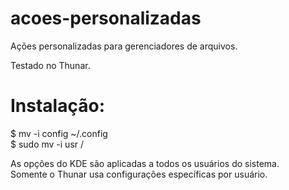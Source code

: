 # acoes-personalizadas

Ações personalizadas para gerenciadores de arquivos.

Testado no Thunar.


# Instalação:

$ mv -i config ~/.config <br>
$ sudo mv -i usr  /

As opções do KDE são aplicadas a todos os usuários do sistema. <br>
Somente o Thunar usa configurações específicas por usuário.
